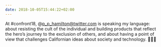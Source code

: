 ```yaml
---
date: 2018-10-05T15:44:22+02:00
---
```


At #confront18, @p_p_hamilton@twitter.com is speaking my language: about resisting the cult of the individual and building products that reflect the hero’s journey to the exclusion of others, and about having a point of view that challenges Californian ideas about society and technology. 👍🏻💯
